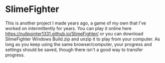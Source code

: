# SlimeFighter
This is another project I made years ago, a game of my own that I've worked on intermittently for years.
You can play it online here https://nullpointer1331.github.io/SlimeFighter/
or you can download SlimeFighter Windows Build.zip and unzip it to play from your computer.
As long as you keep using the same browser/computer, your progress and settings should be saved, though there isn't a good way to transfer progress.

